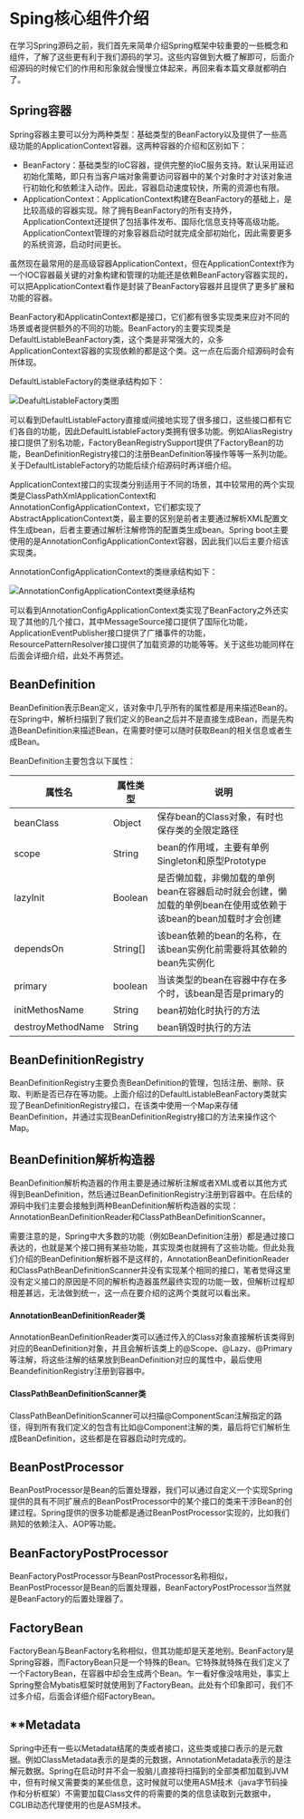# Sping核心组件介绍

在学习Spring源码之前，我们首先来简单介绍Spring框架中较重要的一些概念和组件，了解了这些更有利于我们源码的学习。这些内容做到大概了解即可，后面介绍源码的时候它们的作用和形象就会慢慢立体起来，再回来看本篇文章就都明白了。

## Spring容器

Spring容器主要可以分为两种类型：基础类型的BeanFactory以及提供了一些高级功能的ApplicationContext容器。这两种容器的介绍和区别如下：

* BeanFactory：基础类型的IoC容器，提供完整的IoC服务支持。默认采用延迟初始化策略，即只有当客户端对象需要访问容器中的某个对象时才对该对象进行初始化和依赖注入动作。因此，容器启动速度较快，所需的资源也有限。
* ApplicationContext：ApplicationContext构建在BeanFactory的基础上，是比较高级的容器实现。除了拥有BeanFactory的所有支持外，ApplicationContext还提供了包括事件发布、国际化信息支持等高级功能。ApplicationContext管理的对象容器启动时就完成全部初始化，因此需要更多的系统资源，启动时间更长。


虽然现在最常用的是高级容器ApplicationContext，但在ApplicationContext作为一个IOC容器最关键的对象构建和管理的功能还是依赖BeanFactory容器实现的，可以把ApplicationContext看作是封装了BeanFactory容器并且提供了更多扩展和功能的容器。

BeanFactory和ApplicatinContext都是接口，它们都有很多实现类来应对不同的场景或者提供额外的不同的功能。BeanFactory的主要实现类是DefaultListableBeanFactory类，这个类是非常强大的，众多ApplicationContext容器的实现依赖的都是这个类。这一点在后面介绍源码时会有所体现。

DefaultListableFactory的类继承结构如下：

![DeafultListableFactory类图](D:\plan\DefaultListableBeanFactory.png "DeafultListableFactory类图")

可以看到DefaultListableFactory直接或间接地实现了很多接口，这些接口都有它们各自的功能，因此DefaultListableFactory类拥有很多功能。例如AliasRegistry接口提供了别名功能，FactoryBeanRegistrySupport提供了FactoryBean的功能，BeanDefinitionRegistry接口的注册BeanDefinition等操作等等一系列功能。关于DefaultListableFactory的功能后续介绍源码时再详细介绍。

ApplicationContext接口的实现类分别适用于不同的场景，其中较常用的两个实现类是ClassPathXmlApplicationContext和AnnotationConfigApplicationContext，它们都实现了AbstractApplicationContext类，最主要的区别是前者主要通过解析XML配置文件生成bean，后者主要通过解析注解修饰的配置类生成bean。Spring boot主要使用的是AnnotationConfigApplicationContext容器，因此我们以后主要介绍该实现类。

AnnotationConfigApplicationContext的类继承结构如下：

![AnnotationConfigApplicationContext类继承结构](D:\plan\FunctionalInterface.png "AnnotationConfigApplicationContext类继承结构")

可以看到AnnotationConfigApplicationContext类实现了BeanFactory之外还实现了其他的几个接口，其中MessageSource接口提供了国际化功能，ApplicationEventPublisher接口提供了广播事件的功能，ResourcePatternResolver接口提供了加载资源的功能等等。关于这些功能同样在后面会详细介绍，此处不再赘述。

## BeanDefinition

BeanDefinition表示Bean定义，该对象中几乎所有的属性都是用来描述Bean的。在Spring中，解析扫描到了我们定义的Bean之后并不是直接生成Bean，而是先构造BeanDefinition来描述Bean，在需要时便可以随时获取Bean的相关信息或者生成Bean。

BeanDefinition主要包含以下属性：

| 属性名            | 属性类型 | 说明                                                         |
| ----------------- | -------- | ------------------------------------------------------------ |
| beanClass         | Object   | 保存bean的Class对象，有时也保存类的全限定路径                |
| scope             | String   | bean的作用域，主要有单例Singleton和原型Prototype             |
| lazyInit          | Boolean  | 是否懒加载，非懒加载的单例bean在容器启动时就会创建，懒加载的单例bean在使用或依赖于该bean的bean加载时才会创建 |
| dependsOn         | String[] | 该bean依赖的bean的名称，在该bean实例化前需要将其依赖的bean先实例化 |
| primary           | boolean  | 当该类型的bean在容器中存在多个时，该bean是否是primary的      |
| initMethosName    | String   | bean初始化时执行的方法                                       |
| destroyMethodName | String   | bean销毁时执行的方法                                         |

## BeanDefinitionRegistry

BeanDefinitionRegistry主要负责BeanDefinition的管理，包括注册、删除、获取、判断是否已存在等功能。上面介绍过的DefaultListableBeanFactory类就实现了BeanDefinitionRegistry接口，在该类中使用一个Map来存储BeanDefinition，并通过实现BeanDefinitionRegistry接口的方法来操作这个Map。

## BeanDefinition解析构造器

BeanDefinition解析构造器的作用主要是通过解析注解或者XML或者以其他方式得到BeanDefinition，然后通过BeanDefinitionRegistry注册到容器中。在后续的源码中我们主要会接触到两种BeanDefinition解析构造器的实现：AnnotationBeanDefinitionReader和ClassPathBeanDefinitionScanner。

需要注意的是，Spring中大多数的功能（例如BeanDefinition注册）都是通过接口表达的，也就是某个接口拥有某些功能，其实现类也就拥有了这些功能。但此处我们介绍的BeanDefinition解析器不是这样的，AnnotationBeanDefinitionReader和ClassPathBeanDefinitionScanner并没有实现某个相同的接口，笔者觉得这里没有定义接口的原因是不同的解析构造器虽然最终实现的功能一致，但解析过程却相差甚远，无法做到统一，这一点在要介绍的这两个类就可以看出来。

#### AnnotationBeanDefinitionReader类

AnnotationBeanDefinitionReader类可以通过传入的Class对象直接解析该类得到对应的BeanDefinition对象，并且会解析该类上的@Scope、@Lazy、@Primary等注解，将这些注解的结果放到BeanDefinition对应的属性中，最后使用BeandefinitionRegistry注册到容器中。

#### ClassPathBeanDefinitionScanner类

ClassPathBeanDefinitionScanner可以扫描@ComponentScan注解指定的路径，得到所有我们定义的包含有比如@Component注解的类，最后将它们解析生成BeanDefinition，这些都是在容器启动时完成的。

## BeanPostProcessor

BeanPostProcessor是Bean的后置处理器，我们可以通过自定义一个实现Spring提供的具有不同扩展点的BeanPostProcessor中的某个接口的类来干涉Bean的创建过程。Spring提供的很多功能都是通过BeanPostProcessor实现的，比如我们熟知的依赖注入、AOP等功能。

## BeanFactoryPostProcessor

BeanFactoryPostProcessor与BeanPostProcessor名称相似，BeanPostProcessor是Bean的后置处理器，BeanFactoryPostProcessor当然就是BeanFactory的后置处理器了。

## FactoryBean

FactoryBean与BeanFactory名称相似，但其功能却是天差地别。BeanFactory是Spring容器，而FactoryBean只是一个特殊的Bean。它特殊就特殊在我们定义了一个FactoryBean，在容器中却会生成两个Bean。乍一看好像没啥用处，事实上Spring整合Mybatis框架时就使用到了FactoryBean。此处有个印象即可，我们不过多介绍，后面会详细介绍FactoryBean。

## **Metadata

Spring中还有一些以Metadata结尾的类或者接口，这些类或接口表示的是元数据。例如ClassMetadata表示的是类的元数据，AnnotationMetadata表示的是注解元数据。Spring在启动时并不会一股脑儿直接将扫描到的全部类都加载到JVM中，但有时候又需要类的某些信息，这时候就可以使用ASM技术（java字节码操作和分析框架）不需要加载Class文件的将需要的类的信息读取到元数据中，CGLIB动态代理使用的也是ASM技术。

